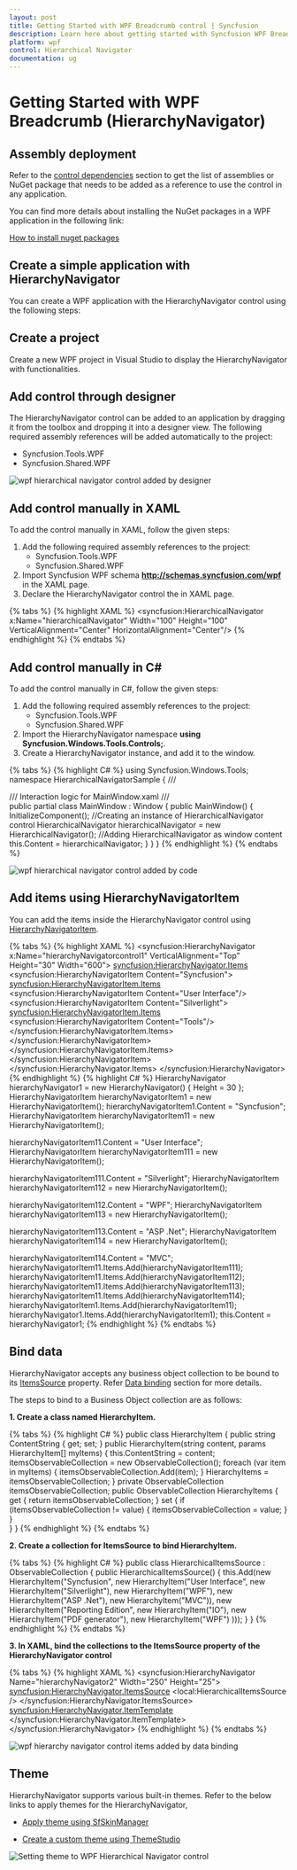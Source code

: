 ```yaml
---
layout: post
title: Getting Started with WPF Breadcrumb control | Syncfusion
description: Learn here about getting started with Syncfusion WPF Breadcrumb (HierarchyNavigator) control, its elements and more details.
platform: wpf
control: Hierarchical Navigator
documentation: ug
---
```


# Getting Started with WPF Breadcrumb (HierarchyNavigator)

## Assembly deployment

Refer to the [control dependencies](https://help.syncfusion.com/wpf/control-dependencies#hierarchynavigator) section to get the list of assemblies or NuGet package that needs to be added as a reference to use the control in any application.

You can find more details about installing the NuGet packages in a WPF application in the following link: 

[How to install nuget packages](https://help.syncfusion.com/wpf/nuget-packages)

## Create a simple application with HierarchyNavigator

You can create a WPF application with the HierarchyNavigator control using the following steps:

## Create  a project

Create a new WPF project in Visual Studio to display the HierarchyNavigator with functionalities.

## Add control through designer

The HierarchyNavigator control can be added to an application by dragging it from the toolbox and dropping it into a designer view. The following required assembly references will be added automatically to the project:

* Syncfusion.Tools.WPF
* Syncfusion.Shared.WPF 

![wpf hierarchical navigator control added by designer](Getting-Started_images/wpf-hierarchy-navigator-control-added-by-designer.png)

## Add control manually in XAML

To add the control manually in XAML, follow the given steps:
1.	Add the following required assembly references to the project:
    * Syncfusion.Tools.WPF
    * Syncfusion.Shared.WPF 
2.	Import Syncfusion WPF schema **http://schemas.syncfusion.com/wpf** in the XAML page.
3.	Declare the HierarchyNavigator control the in XAML page.

{% tabs %}
{% highlight XAML %}
<Window xmlns="http://schemas.microsoft.com/winfx/2006/xaml/presentation"
		xmlns:x="http://schemas.microsoft.com/winfx/2006/xaml"
		xmlns:syncfusion="http://schemas.syncfusion.com/wpf" 
		x:Class="HierarchicalNavigatorSample.MainWindow"
		Title="HierarchicalNavigator Sample" Height="350" Width="525">
	<Grid>
		<!--Adding HierarchicalNavigator control -->
		<syncfusion:HierarchicalNavigator x:Name="hierarchicalNavigator" Width="100" Height="100" VerticalAlignment="Center" HorizontalAlignment="Center"/>
	</Grid>
</Window>
{% endhighlight %}
{% endtabs %}

## Add control manually in C\#

To add the control manually in C#, follow the given steps:

1.	Add the following required assembly references to the project:
    * Syncfusion.Tools.WPF
    * Syncfusion.Shared.WPF
2.	Import the HierarchyNavigator namespace **using Syncfusion.Windows.Tools.Controls;**.
3.	Create a HierarchyNavigator instance, and add it to the window.

{% tabs %}
{% highlight C# %}
using Syncfusion.Windows.Tools;
namespace HierarchicalNavigatorSample
{
	/// <summary>
	/// Interaction logic for MainWindow.xaml
	/// </summary>
	public partial class MainWindow : Window
	{
		public MainWindow()
		{
			InitializeComponent();
			//Creating an instance of HierarchicalNavigator control
			HierarchicalNavigator hierarchicalNavigator = new HierarchicalNavigator();
			//Adding HierarchicalNavigator as window content
			this.Content = hierarchicalNavigator;
		}
	}
}
{% endhighlight %}
{% endtabs %}

![wpf hierarchical navigator control added by code](Getting-Started_images/wpf-hierarchy-navigator-control-added-manually.png)

## Add items using HierarchyNavigatorItem

You can add the items inside the HierarchyNavigator control using [HierarchyNavigatorItem](https://help.syncfusion.com/cr/wpf/Syncfusion.Windows.Tools.Controls.HierarchyNavigatorItem.html).

{% tabs %}
{% highlight XAML %}
<syncfusion:HierarchyNavigator x:Name="hierarchyNavigatorcontrol1" VerticalAlignment="Top" Height="30" Width="600">
    <syncfusion:HierarchyNavigator.Items>
        <syncfusion:HierarchyNavigatorItem Content="Syncfusion">
            <syncfusion:HierarchyNavigatorItem.Items>
                <syncfusion:HierarchyNavigatorItem Content="User Interface"/>
                    <syncfusion:HierarchyNavigatorItem Content="Silverlight">
                        <syncfusion:HierarchyNavigatorItem.Items>
                            <syncfusion:HierarchyNavigatorItem Content="Tools"/>
                        </syncfusion:HierarchyNavigatorItem.Items>
                    </syncfusion:HierarchyNavigatorItem>
                </syncfusion:HierarchyNavigatorItem.Items>
            </syncfusion:HierarchyNavigatorItem>
        </syncfusion:HierarchyNavigator.Items>
</syncfusion:HierarchyNavigator>
{% endhighlight %}
{% highlight C# %}
HierarchyNavigator hierarchyNavigator1 = new HierarchyNavigator() { Height = 30 };
HierarchyNavigatorItem hierarchyNavigatorItem1 = new HierarchyNavigatorItem();
hierarchyNavigatorItem1.Content = "Syncfusion";
HierarchyNavigatorItem hierarchyNavigatorItem11 = new HierarchyNavigatorItem();

hierarchyNavigatorItem11.Content = "User Interface";
HierarchyNavigatorItem hierarchyNavigatorItem111 = new HierarchyNavigatorItem();

hierarchyNavigatorItem111.Content = "Silverlight";
HierarchyNavigatorItem hierarchyNavigatorItem112 = new HierarchyNavigatorItem();

hierarchyNavigatorItem112.Content = "WPF";
HierarchyNavigatorItem hierarchyNavigatorItem113 = new HierarchyNavigatorItem();

hierarchyNavigatorItem113.Content = "ASP .Net";
HierarchyNavigatorItem hierarchyNavigatorItem114 = new HierarchyNavigatorItem();

hierarchyNavigatorItem114.Content = "MVC";
hierarchyNavigatorItem11.Items.Add(hierarchyNavigatorItem111);
hierarchyNavigatorItem11.Items.Add(hierarchyNavigatorItem112);
hierarchyNavigatorItem11.Items.Add(hierarchyNavigatorItem113);
hierarchyNavigatorItem11.Items.Add(hierarchyNavigatorItem114);
hierarchyNavigatorItem1.Items.Add(hierarchyNavigatorItem11);
hierarchyNavigator1.Items.Add(hierarchyNavigatorItem1);
this.Content = hierarchyNavigator1;
{% endhighlight %}
{% endtabs %}

## Bind data

HierarchyNavigator accepts any business object collection to be bound to its [ItemsSource](https://docs.microsoft.com/en-us/dotnet/api/system.windows.controls.itemscontrol.itemssourceproperty?view=netframework-4.7.2) property. Refer [Data binding](https://help.syncfusion.com/wpf/breadcrumb/populating-data) section for more details.

The steps to bind to a Business Object collection are as follows:

**1. Create a class named HierarchyItem.**

{% tabs %}
{% highlight C# %}
public class HierarchyItem
{
	public string ContentString { get; set; }
	public HierarchyItem(string content, params HierarchyItem[] myItems)
	{
		this.ContentString = content;
		itemsObservableCollection = new ObservableCollection<HierarchyItem>();
		foreach (var item in myItems)
		{
			itemsObservableCollection.Add(item);
		}
		HierarchyItems = itemsObservableCollection;
	}
	private ObservableCollection<HierarchyItem> itemsObservableCollection;
	public ObservableCollection<HierarchyItem> HierarchyItems
	{
		get { return itemsObservableCollection; }
		set
		{
			if (itemsObservableCollection != value)
			{
				itemsObservableCollection = value;
			}
		}		
	}
}
{% endhighlight %}
{% endtabs %}

**2. Create a collection for ItemsSource to bind HierarchyItem.**

{% tabs %}
{% highlight C# %}
public class HierarchicalItemsSource : ObservableCollection<HierarchyItem>
{
	public HierarchicalItemsSource()
	{
		this.Add(new HierarchyItem("Syncfusion",
		new HierarchyItem("User Interface",
		new HierarchyItem("Silverlight"),
		new HierarchyItem("WPF"),
		new HierarchyItem("ASP .Net"),
		new HierarchyItem("MVC")),
		new HierarchyItem("Reporting Edition",
		new HierarchyItem("IO"),
		new HierarchyItem("PDF generator"),
		new HierarchyItem("WPF")
		)));
	}
}
{% endhighlight %}
{% endtabs %}

**3. In XAML, bind the collections to the ItemsSource property of the HierarchyNavigator control**

{% tabs %}
{% highlight XAML %}
<syncfusion:HierarchyNavigator Name="hierarchyNavigator2" Width="250" Height="25">
	<syncfusion:HierarchyNavigator.ItemsSource>
		<local:HierarchicalItemsSource />
	</syncfusion:HierarchyNavigator.ItemsSource>
	<syncfusion:HierarchyNavigator.ItemTemplate>
		<HierarchicalDataTemplate ItemsSource="{Binding HierarchyItems}">
			<TextBlock Text="{Binding ContentString}" Margin="2,0" />
		</HierarchicalDataTemplate>
	</syncfusion:HierarchyNavigator.ItemTemplate>
</syncfusion:HierarchyNavigator>
{% endhighlight %}
{% endtabs %}

![wpf hierarchy navigator control items added by data binding](Getting-Started_images/wpf-hierarchy-navigator-control-data-binding.png)

## Theme

HierarchyNavigator supports various built-in themes. Refer to the below links to apply themes for the HierarchyNavigator,

  * [Apply theme using SfSkinManager](https://help.syncfusion.com/wpf/themes/skin-manager)
	
  * [Create a custom theme using ThemeStudio](https://help.syncfusion.com/wpf/themes/theme-studio#creating-custom-theme)

  ![Setting theme to WPF Hierarchical Navigator control](Getting-Started_images/wpf-hierarchy-navigator-control-theme.png)